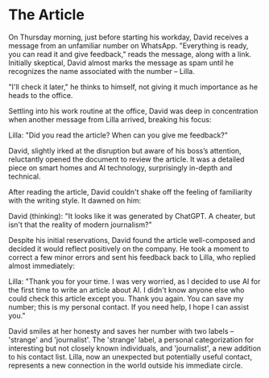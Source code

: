 # The Article

On Thursday morning, just before starting his workday, David receives a message from an unfamiliar number on WhatsApp. "Everything is ready, you can read it and give feedback," reads the message, along with a link. Initially skeptical, David almost marks the message as spam until he recognizes the name associated with the number – Lilla.

"I'll check it later," he thinks to himself, not giving it much importance as he heads to the office.

Settling into his work routine at the office, David was deep in concentration when another message from Lilla arrived, breaking his focus:

Lilla: "Did you read the article? When can you give me feedback?"

David, slightly irked at the disruption but aware of his boss’s attention, reluctantly opened the document to review the article. It was a detailed piece on smart homes and AI technology, surprisingly in-depth and technical.

After reading the article, David couldn't shake off the feeling of familiarity with the writing style. It dawned on him:

David (thinking): "It looks like it was generated by ChatGPT. A cheater, but isn't that the reality of modern journalism?"

Despite his initial reservations, David found the article well-composed and decided it would reflect positively on the company. He took a moment to correct a few minor errors and sent his feedback back to Lilla, who replied almost immediately:

Lilla: "Thank you for your time. I was very worried, as I decided to use AI for the first time to write an article about AI. I didn't know anyone else who could check this article except you. Thank you again. You can save my number; this is my personal contact. If you need help, I hope I can assist you."

David smiles at her honesty and saves her number with two labels – 'strange' and 'journalist'. The 'strange' label, a personal categorization for interesting but not closely known individuals, and 'journalist', a new addition to his contact list. Lilla, now an unexpected but potentially useful contact, represents a new connection in the world outside his immediate circle.
